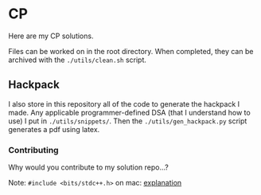 # CP

Here are my CP solutions.

Files can be worked on in the root directory. When completed, they can be archived with the `./utils/clean.sh` script.

## Hackpack

I also store in this repository all of the code to generate the hackpack I made. Any applicable programmer-defined DSA (that I understand how to use) I put in `./utils/snippets/`. Then the `./utils/gen_hackpack.py` script generates a pdf using latex.

### Contributing

Why would you contribute to my solution repo...?

Note: `#include <bits/stdc++.h>` on mac: [explanation](https://stackoverflow.com/questions/28994148/how-can-i-include-bits-stdc-in-xcode)
